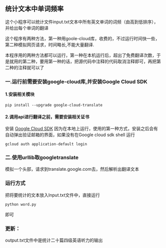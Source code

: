 ## 统计文本中单词频率
<p>这个小程序可以统计文件input.txt文本中所有英文单词的词频（由高到低排序），并给出每个单词的翻译</p>


<p>这个程序有两种方法，第一种用goole-cloud库，收费的，不过运行时间快一些，第二种模拟网页请求，时间略长,不能大量翻译.</p>
<p>本程序用的两种方法都可以运行，第一种在本机运行后，超出了免费翻译次数，于是就用的第二种，要用第一种的话，把源代码中注释的代码取消注释即可，再把第二种的注释就可以了

### 一.运行前需要安装google-cloud库,并安装Google Cloud SDK

#### 1.安装相关模块

``` shell
pip install --upgrade google-cloud-translate  
```

#### 2.调用api进行翻译之前，需要安装相关证书

安装  [Google Cloud SDK](https://cloud.google.com/sdk/)
因为在本地上运行，使用的第一种方式，安装之后会有自动弹出验证邮箱的界面，如果没有在Google cloud sdk shell  运行
``` shell
gcloud auth application-default login
```

### 二.使用urllib取googletranslate
模拟一个头部，请求到translate.google.com去，然后解析出翻译文本

### 运行方式
把将要统计的文本放入Input.txt文件中，直接运行

``` python
python word.py
```
即可

### 更新：
output.txt文件中是统计二十篇四级英语听力的输出